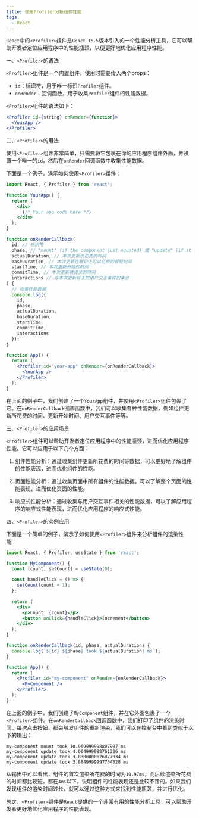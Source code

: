 ```yaml
---
title: 使用Profiler分析组件性能
tags:
  - React
---
```


`React`中的`<Profiler>`组件是`React 16.5`版本引入的一个性能分析工具，它可以帮助开发者定位应用程序中的性能瓶颈，以便更好地优化应用程序性能。

一、`<Profiler>`的语法

`<Profiler>`组件是一个内置组件，使用时需要传入两个props：

- `id`：标识符，用于唯一标识`Profiler`组件。
- `onRender`：回调函数，用于收集`Profiler`组件的性能数据。

`<Profiler>`组件的语法如下：

```jsx
<Profiler id={string} onRender={function}>
  <YourApp />
</Profiler>
```

二、`<Profiler>`的用法

使用`<Profiler>`组件非常简单，只需要将它包裹在你的应用程序组件外面，并设置一个唯一的`id`，然后在`onRender`回调函数中收集性能数据。

下面是一个例子，演示如何使用`<Profiler>`组件：

```jsx
import React, { Profiler } from 'react';

function YourApp() {
  return (
    <div>
      {/* Your app code here */}
    </div>
  );
}

function onRenderCallback(
  id, // 标识符
  phase, // "mount" (if the component just mounted) 或 "update" (if it just re-rendered)
  actualDuration, // 本次更新所花费的时间
  baseDuration, // 本次更新在理论上可以花费的最短时间
  startTime, // 本次更新开始的时间
  commitTime, // 本次更新被提交的时间
  interactions // 与本次更新有关的用户交互事件的集合
) {
  // 收集性能数据
  console.log({
    id,
    phase,
    actualDuration,
    baseDuration,
    startTime,
    commitTime,
    interactions
  });
}

function App() {
  return (
    <Profiler id="your-app" onRender={onRenderCallback}>
      <YourApp />
    </Profiler>
  );
}
```

在上面的例子中，我们创建了一个`YourApp`组件，并使用`<Profiler>`组件包裹了它。在`onRenderCallback`回调函数中，我们可以收集各种性能数据，例如组件更新所花费的时间、更新开始时间、用户交互事件等等。

三、`<Profiler>`的应用场景

`<Profiler>`组件可以帮助开发者定位应用程序中的性能瓶颈，进而优化应用程序性能。它可以应用于以下几个方面：

1. 组件性能分析：通过收集组件更新所花费的时间等数据，可以更好地了解组件的性能表现，进而优化组件的性能。

2. 页面性能分析：通过收集页面中所有组件的性能数据，可以了解整个页面的性能表现，进而优化页面的性能。

3. 响应式性能分析：通过收集与用户交互事件相关的性能数据，可以了解应用程序的响应式性能表现，进而优化应用程序的响应式性能。

四、`<Profiler>`的实例应用

下面是一个简单的例子，演示了如何使用`<Profiler>`组件来分析组件的渲染性能：

```jsx
import React, { Profiler, useState } from 'react';

function MyComponent() {
  const [count, setCount] = useState(0);

  const handleClick = () => {
    setCount(count + 1);
  };

  return (
    <div>
      <p>Count: {count}</p>
      <button onClick={handleClick}>Increment</button>
    </div>
  );
}

function onRenderCallback(id, phase, actualDuration) {
  console.log(`${id} ${phase} took ${actualDuration} ms`);
}

function App() {
  return (
    <Profiler id="my-component" onRender={onRenderCallback}>
      <MyComponent />
    </Profiler>
  );
}
```

在上面的例子中，我们创建了`MyComponent`组件，并在它外面包裹了一个`<Profiler>`组件。在`onRenderCallback`回调函数中，我们打印了组件的渲染时间。每次点击按钮，都会触发组件的重新渲染，我们可以在控制台中看到类似于以下的输出：

```
my-component mount took 10.969999998807907 ms
my-component update took 4.064999998761326 ms
my-component update took 3.8300000026077034 ms
my-component update took 3.8849999997764828 ms
```

从输出中可以看出，组件的首次渲染所花费的时间为`10.97ms`，而后续渲染所花费的时间都比较短，都在`4ms`以下，说明组件的性能表现还是比较不错的。如果我们发现组件的渲染时间过长，就可以通过这种方式来找到性能瓶颈，并进行优化。

总之，`<Profiler>`组件是`React`提供的一个非常有用的性能分析工具，可以帮助开发者更好地优化应用程序的性能表现。